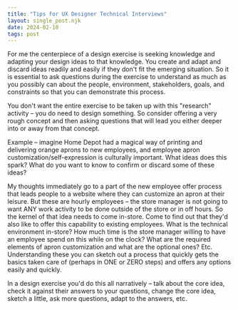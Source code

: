 ```yaml
---
title: "Tips for UX Designer Technical Interviews"
layout: single_post.njk
date: 2024-02-10
tags: post
---
```


For me the centerpiece of a design exercise is seeking knowledge and adapting your design ideas to that knowledge. You create and adapt and discard ideas readily and easily if they don't fit the emerging situation. So it is essential to ask questions during the exercise to understand as much as you possibly can about the people, environment, stakeholders, goals, and constraints so that you can demonstrate this process.  
  
You don't want the entire exercise to be taken up with this "research" activity – you do need to design something. So consider offering a very rough concept and then asking questions that will lead you either deeper into or away from that concept.  
  
Example – imagine Home Depot had a magical way of printing and delivering orange aprons to new employees, and employee apron customization/self-expression is culturally important. What ideas does this spark? What do you want to know to confirm or discard some of these ideas?  
  
My thoughts immediately go to a part of the new employee offer process that leads people to a website where they can customize an apron at their leisure. But these are hourly employees – the store manager is not going to want ANY work activity to be done outside of the store or in off hours. So the kernel of that idea needs to come in-store. Come to find out that they'd also like to offer this capability to existing employees. What is the technical environment in-store? How much time is the store manager willing to have an employee spend on this while on the clock? What are the required elements of apron customization and what are the optional ones? Etc. Understanding these you can sketch out a process that quickly gets the basics taken care of (perhaps in ONE or ZERO steps) and offers any options easily and quickly.  
  
In a design exercise you'd do this all narratively – talk about the core idea, check it against their answers to your questions, change the core idea, sketch a little, ask more questions, adapt to the answers, etc.
